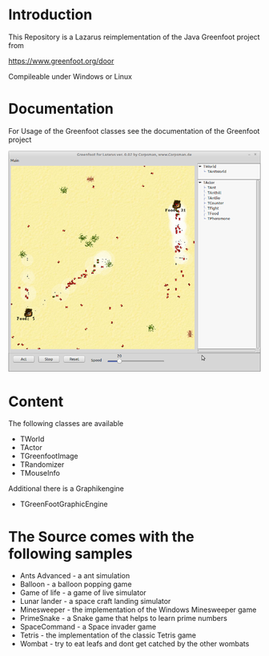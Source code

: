 # Introduction
This Repository is a Lazarus reimplementation of the Java Greenfoot project from

https://www.greenfoot.org/door

Compileable under Windows or Linux

# Documentation
For Usage of the Greenfoot classes see the documentation of the Greenfoot project

![](preview.png)

# Content
The following classes are available
- TWorld
- TActor
- TGreenfootImage
- TRandomizer
- TMouseInfo


Additional there is a Graphikengine
- TGreenFootGraphicEngine

# The Source comes with the following samples
- Ants Advanced - a ant simulation
- Balloon - a balloon popping game
- Game of life - a game of live simulator
- Lunar lander - a space craft landing simulator
- Minesweeper - the implementation of the Windows Minesweeper game
- PrimeSnake - a Snake game that helps to learn prime numbers
- SpaceCommand - a Space invader game
- Tetris - the implementation of the classic Tetris game
- Wombat - try to eat leafs and dont get catched by the other wombats


